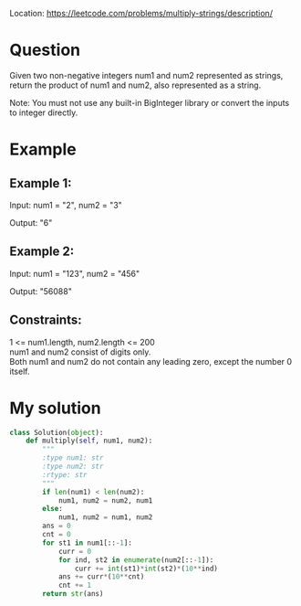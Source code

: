 Location: https://leetcode.com/problems/multiply-strings/description/
# Question
Given two non-negative integers num1 and num2 represented as strings, return the product of num1 and num2, also represented as a string.

Note: You must not use any built-in BigInteger library or convert the inputs to integer directly.

 
# Example

## Example 1:

Input: num1 = "2", num2 = "3"

Output: "6"

## Example 2:

Input: num1 = "123", num2 = "456"

Output: "56088"

## Constraints:

1 <= num1.length, num2.length <= 200\
num1 and num2 consist of digits only.\
Both num1 and num2 do not contain any leading zero, except the number 0 itself.
 

# My solution
```python
class Solution(object):
    def multiply(self, num1, num2):
        """
        :type num1: str
        :type num2: str
        :rtype: str
        """
        if len(num1) < len(num2):
            num1, num2 = num2, num1
        else:
            num1, num2 = num1, num2
        ans = 0
        cnt = 0
        for st1 in num1[::-1]:
            curr = 0
            for ind, st2 in enumerate(num2[::-1]):
                curr += int(st1)*int(st2)*(10**ind)
            ans += curr*(10**cnt)
            cnt += 1
        return str(ans)

```
